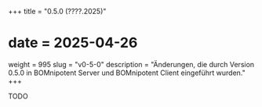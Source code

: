 +++
title = "0.5.0 (????.2025)"
# date = 2025-04-26
weight = 995
slug = "v0-5-0"
description = "Änderungen, die durch Version 0.5.0 in BOMnipotent Server und BOMnipotent Client eingeführt wurden."
+++

TODO
